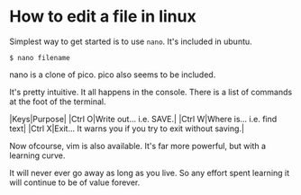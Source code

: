 # How to edit a file in linux

Simplest way to get started is to use `nano`. It's included in ubuntu.

    $ nano filename

nano is a clone of pico. pico also seems to be included. 

It's pretty intuitive. It all happens in the console. There is a list of commands at the foot of the terminal. 

|Keys|Purpose|
|Ctrl O|Write out... i.e. SAVE.|
|Ctrl W|Where is... i.e. find text|
|Ctrl X|Exit... It warns you if you try to exit without saving.|

Now ofcourse, vim is also available. It's far more powerful, but with a learning curve.

It will never ever go away as long as you live. So any effort spent learning it will continue to be of value forever.